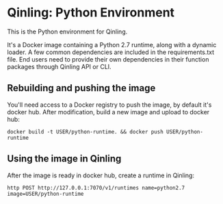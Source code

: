 # Qinling: Python Environment

This is the Python environment for Qinling.

It's a Docker image containing a Python 2.7 runtime, along with a
dynamic loader. A few common dependencies are included in the
requirements.txt file. End users need to provide their own dependencies
in their function packages through Qinling API or CLI.

## Rebuilding and pushing the image

You'll need access to a Docker registry to push the image, by default it's
docker hub. After modification, build a new image and upload to docker hub:

    docker build -t USER/python-runtime. && docker push USER/python-runtime


## Using the image in Qinling

After the image is ready in docker hub, create a runtime in Qinling:

    http POST http://127.0.0.1:7070/v1/runtimes name=python2.7 image=USER/python-runtime
